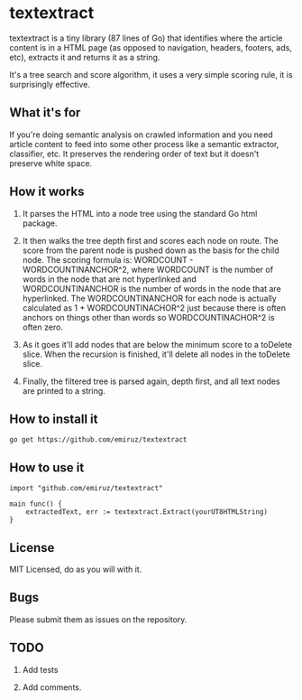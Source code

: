 # textextract

textextract is a tiny library (87 lines of Go) that identifies where the article content is in a HTML page (as opposed to navigation, headers, footers, ads, etc), extracts it and returns it as a string.

It's a tree search and score algorithm, it uses a very simple scoring rule, it is surprisingly effective.

## What it's for

If you're doing semantic analysis on crawled information and you need article content to feed into some other process like a semantic extractor, classifier, etc. It preserves the rendering order of text but it doesn't preserve white space.

## How it works

1. It parses the HTML into a node tree using the standard Go html package.

2. It then walks the tree depth first and scores each node on route. The score from the parent node is pushed down as the basis for the child node. The scoring formula is: WORDCOUNT - WORDCOUNTINANCHOR^2, where WORDCOUNT is the number of words in the node that are not hyperlinked and WORDCOUNTINANCHOR is the number of words in the node that are hyperlinked. The WORDCOUNTINANCHOR for each node is actually calculated as 1 + WORDCOUNTINACHOR^2 just because there is often anchors on things other than words so WORDCOUNTINACHOR^2 is often zero.

3. As it goes it'll add nodes that are below the minimum score to a toDelete slice. When the recursion is finished, it'll delete all nodes in the toDelete slice.

4. Finally, the filtered tree is parsed again, depth first, and all text nodes are printed to a string.

## How to install it

    go get https://github.com/emiruz/textextract

## How to use it

    import "github.com/emiruz/textextract"

    main func() {
        extractedText, err := textextract.Extract(yourUT8HTMLString)
    }

## License

MIT Licensed, do as you will with it.

## Bugs

Please submit them as issues on the repository.

## TODO

1. Add tests

2. Add comments.
